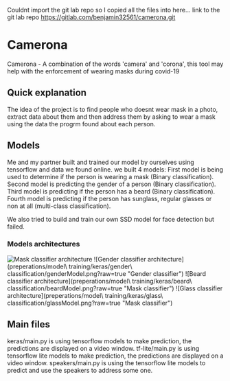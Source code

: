 Couldnt import the git lab repo so I copied all the files into here... link to the git lab repo https://gitlab.com/benjamin32561/camerona.git

# Camerona

Camerona - A combination of the words 'camera' and 'corona', this tool may help with the enforcement of wearing masks during covid-19

## Quick explanation

The idea of the project is to find people who doesnt wear mask in a photo, extract data about them and then address them by asking to wear a mask using the data the progrm found about each person.

## Models
Me and my partner built and trained our model by ourselves using tensorflow and data we found online.
we built 4 models:
First model is being used to determine if the person is wearing a mask (Binary classification).
Second model is predicting the gender of a person (Binary classification).
Third model is predicting if the person has a beard (Binary classification).
Fourth model is predicting if the person has sunglass, regular glasses or non at all (multi-class classification).

We also tried to build and train our own SSD model for face detection but failed.

### Models architectures

![Mask classifier architecture](https://github.com/benjamin32561/Camerona/tree/master/preperations/model%20training/keras/mask%20classification/maskModel.png)
![Gender classifier architecture](preperations/model\ training/keras/gender\ classification/genderModel.png?raw=true "Gender classifier")
![Beard classifier architecture](preperations/model\ training/keras/beard\ classification/beardModel.png?raw=true "Mask classifier")
![Glass classifier architecture](preperations/model\ training/keras/glass\ classification/glassModel.png?raw=true "Mask classifier")

## Main files

keras/main.py is using tensorflow models to make prediction, the predictions are displayed on a video window.
tf-lite/main.py is using tensorflow lite models to make prediction, the predictions are displayed on a video window.
speakers/main.py is using the tensorflow lite models to predict and use the speakers to address some one.
